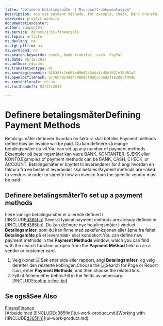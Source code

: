 ```yaml
---
title: "Definere betalingsmåter | Microsoft-dokumentasjon"
Description: You use payment methods, for example, check, bank transfer, cash, or PayPal, to define how an invoice will be paid.
services: project-madeira
documentationcenter: 
author: edupont04
ms.service: dynamics365-financials
ms.topic: article
ms.devlang: na
ms.tgt_pltfrm: na
ms.workload: na
ms.search.keywords: check, bank transfer, cash, PayPal
ms.date: 06/15/2017
ms.author: edupont
ms.translationtype: HT
ms.sourcegitcommit: 81636fc2e661bd9b07c54da1cd5d0d27e30d01a2
ms.openlocfilehash: 0c76b481d4a4c49b9cf0db353edaf1e2885fd4d6
ms.contentlocale: nb-no
ms.lasthandoff: 03/22/2018

---
```

# <a name="defining-payment-methods"></a><span data-ttu-id="2f6cb-102">Definere betalingsmåter</span><span class="sxs-lookup"><span data-stu-id="2f6cb-102">Defining Payment Methods</span></span>
<span data-ttu-id="2f6cb-103">Betalingsmåter definerer hvordan en faktura skal betales.</span><span class="sxs-lookup"><span data-stu-id="2f6cb-103">Payment methods define how an invoice will be paid.</span></span> <span data-ttu-id="2f6cb-104">Du kan definere så mange betalingsmåter du vil.</span><span class="sxs-lookup"><span data-stu-id="2f6cb-104">You can set up any number of payment methods.</span></span> <span data-ttu-id="2f6cb-105">Eksempler på betalingsmåter kan være BANK, KONTANTER, SJEKK eller KONTO.</span><span class="sxs-lookup"><span data-stu-id="2f6cb-105">Examples of payment methods can be BANK, CASH, CHECK, or ACCOUNT.</span></span>
<span data-ttu-id="2f6cb-106">Betalingsmåter er knyttet til leverandører for å angi hvordan en faktura fra en bestemt leverandør skal betales.</span><span class="sxs-lookup"><span data-stu-id="2f6cb-106">Payment methods are linked to vendors in order to specify how an invoice from the specific vendor must be paid.</span></span>

## <a name="to-set-up-a-payment-methods"></a><span data-ttu-id="2f6cb-107">Definere betalingsmåter</span><span class="sxs-lookup"><span data-stu-id="2f6cb-107">To set up a payment methods</span></span>
<span data-ttu-id="2f6cb-108">Flere vanlige betalingsmåter er allerede definert i [!INCLUDE[d365fin](includes/d365fin_md.md)].</span><span class="sxs-lookup"><span data-stu-id="2f6cb-108">Several typical payment methods are already defined in [!INCLUDE[d365fin](includes/d365fin_md.md)].</span></span> <span data-ttu-id="2f6cb-109">Du kan definere nye betalingsmåter i vinduet **Betalingsmåter**, som du kan finne med søkefunksjonen eller åpne fra feltet **Betalingsmåte** på et leverandør- eller kundekort.</span><span class="sxs-lookup"><span data-stu-id="2f6cb-109">You can define new payment methods in the **Payment Methods** window, which you can find with the search function or open from the **Payment Method** field on an a vendor or customer card.</span></span>
1. <span data-ttu-id="2f6cb-110">Velg ikonet ![Søk etter side eller rapport](media/ui-search/search_small.png "Søk etter side eller rapport"), angi **Betalingsmåter**, og velg deretter den relaterte koblingen.</span><span class="sxs-lookup"><span data-stu-id="2f6cb-110">Choose the ![Search for Page or Report](media/ui-search/search_small.png "Search for Page or Report icon") icon, enter **Payment Methods**, and then choose the related link.</span></span>
2. <span data-ttu-id="2f6cb-111">Fyll ut feltene etter behov.</span><span class="sxs-lookup"><span data-stu-id="2f6cb-111">Fill in the fields as necessary.</span></span> [!INCLUDE[tooltip-inline-tip](includes/tooltip-inline-tip_md.md)]

## <a name="see-also"></a><span data-ttu-id="2f6cb-112">Se også</span><span class="sxs-lookup"><span data-stu-id="2f6cb-112">See Also</span></span>
[<span data-ttu-id="2f6cb-113">Finans</span><span class="sxs-lookup"><span data-stu-id="2f6cb-113">Finance</span></span>](finance.md)  
<span data-ttu-id="2f6cb-114">[Arbeide med [!INCLUDE[d365fin](includes/d365fin_md.md)]](ui-work-product.md)</span><span class="sxs-lookup"><span data-stu-id="2f6cb-114">[Working with [!INCLUDE[d365fin](includes/d365fin_md.md)]](ui-work-product.md)</span></span>  

